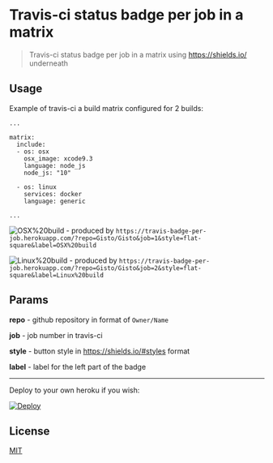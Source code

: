 # Travis-ci status badge per job in a matrix

> Travis-ci status badge per job in a matrix using https://shields.io/ underneath

## Usage 

Example of travis-ci a build matrix configured for 2 builds:

```
...

matrix:
  include:
  - os: osx
    osx_image: xcode9.3
    language: node_js
    node_js: "10"

  - os: linux
    services: docker
    language: generic

...
```

![OSX%20build](https://travis-badge-per-job.herokuapp.com/?repo=Gisto/Gisto&job=1&style=flat-square&label=OSX%20build) - produced by `https://travis-badge-per-job.herokuapp.com/?repo=Gisto/Gisto&job=1&style=flat-square&label=OSX%20build`
 
 ![Linux%20build](https://travis-badge-per-job.herokuapp.com/?repo=Gisto/Gisto&job=2&style=flat-square&label=Linux%20build) - produced by `https://travis-badge-per-job.herokuapp.com/?repo=Gisto/Gisto&job=2&style=flat-square&label=Linux%20build`

## Params

**repo** - github repository in format of `Owner/Name`

**job** - job number in travis-ci

**style** - button style in https://shields.io/#styles format

**label** - label for the left part of the badge

---

Deploy to your own heroku if you wish:

[![Deploy](https://www.herokucdn.com/deploy/button.svg)](https://heroku.com/deploy)

## License
[MIT](https://github.com/sanusart/travis-badge-per-job/blob/master/LICENSE)
